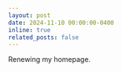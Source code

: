 ```yaml
---
layout: post
date: 2024-11-10 00:00:00-0400
inline: true
related_posts: false
---
```


Renewing my homepage.